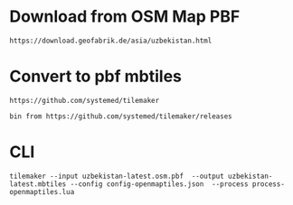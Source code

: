 
# Download from OSM Map PBF
	https://download.geofabrik.de/asia/uzbekistan.html

# Convert to pbf mbtiles
	https://github.com/systemed/tilemaker

	bin from https://github.com/systemed/tilemaker/releases

# CLI	 
	tilemaker --input uzbekistan-latest.osm.pbf  --output uzbekistan-latest.mbtiles --config config-openmaptiles.json  --process process-openmaptiles.lua

